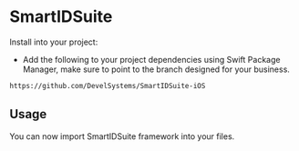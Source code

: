 SmartIDSuite
===============


Install into your project:


- Add the following to your project dependencies using Swift Package Manager, make sure to point to the branch designed for your business. 

```bash
https://github.com/DevelSystems/SmartIDSuite-iOS
```

## Usage 

You can now import SmartIDSuite framework into your files.
